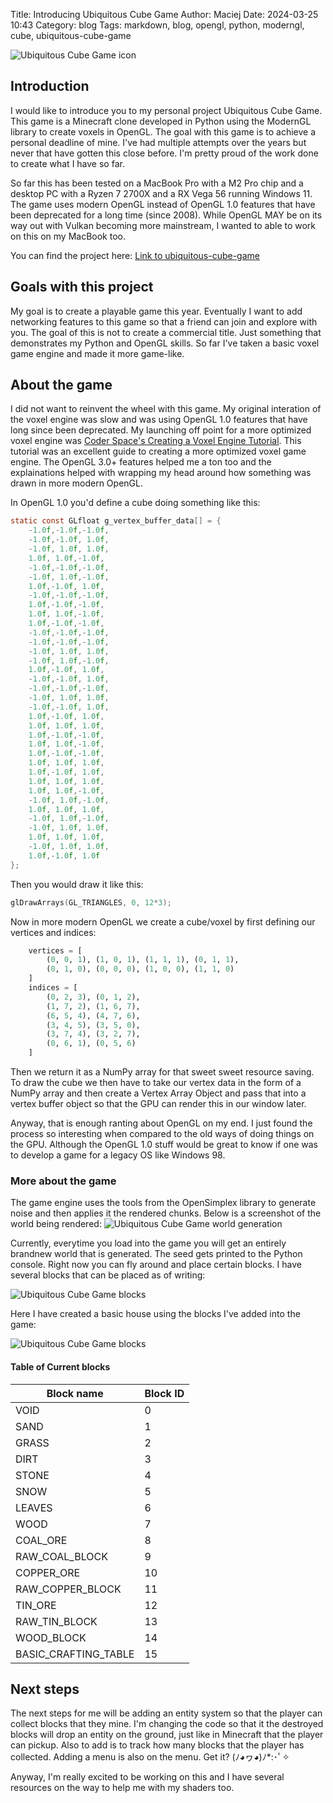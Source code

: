Title: Introducing Ubiquitous Cube Game
Author: Maciej
Date: 2024-03-25 10:43
Category: blog
Tags: markdown, blog, opengl, python, moderngl, cube, ubiquitous-cube-game

![Ubiquitous Cube Game icon]({static}/img/cube-game-icon.png)

## Introduction
I would like to introduce you to my personal project Ubiquitous Cube Game. This game is a Minecraft clone developed in Python using the ModernGL library to create voxels in OpenGL. The goal with this game is to achieve a personal deadline of mine. I've had multiple attempts over the years but never that have gotten this close before. I'm pretty proud of the work done to create what I have so far. 

So far this has been tested on a MacBook Pro with a M2 Pro chip and a desktop PC with a Ryzen 7 2700X and a RX Vega 56 running Windows 11. The game uses modern OpenGL instead of OpenGL 1.0 features that have been deprecated for a long time (since 2008). While OpenGL MAY be on its way out with Vulkan becoming more mainstream, I wanted to able to work on this on my MacBook too. 

You can find the project here: [Link to ubiquitous-cube-game](https://github.com/Xata/ubiquitous-cube-game)

## Goals with this project

My goal is to create a playable game this year. Eventually I want to add networking features to this game so that a friend can join and explore with you. The goal of this is not to create a commercial title. Just something that demonstrates my Python and OpenGL skills. So far I've taken a basic voxel game engine and made it more game-like. 

## About the game
I did not want to reinvent the wheel with this game. My original interation of the voxel engine was slow and was using OpenGL 1.0 features that have long since been deprecated. My launching off point for a more optimized voxel engine was [Coder Space's Creating a Voxel Engine Tutorial](https://www.youtube.com/watch?v=Ab8TOSFfNp4). This tutorial was an excellent guide to creating a more optimized voxel game engine. The OpenGL 3.0+ features helped me a ton too and the explainations helped with wrapping my head around how something was drawn in more modern OpenGL. 

In OpenGL 1.0 you'd define a cube doing something like this:
```c
static const GLfloat g_vertex_buffer_data[] = {
    -1.0f,-1.0f,-1.0f, 
    -1.0f,-1.0f, 1.0f,
    -1.0f, 1.0f, 1.0f, 
    1.0f, 1.0f,-1.0f, 
    -1.0f,-1.0f,-1.0f,
    -1.0f, 1.0f,-1.0f, 
    1.0f,-1.0f, 1.0f,
    -1.0f,-1.0f,-1.0f,
    1.0f,-1.0f,-1.0f,
    1.0f, 1.0f,-1.0f,
    1.0f,-1.0f,-1.0f,
    -1.0f,-1.0f,-1.0f,
    -1.0f,-1.0f,-1.0f,
    -1.0f, 1.0f, 1.0f,
    -1.0f, 1.0f,-1.0f,
    1.0f,-1.0f, 1.0f,
    -1.0f,-1.0f, 1.0f,
    -1.0f,-1.0f,-1.0f,
    -1.0f, 1.0f, 1.0f,
    -1.0f,-1.0f, 1.0f,
    1.0f,-1.0f, 1.0f,
    1.0f, 1.0f, 1.0f,
    1.0f,-1.0f,-1.0f,
    1.0f, 1.0f,-1.0f,
    1.0f,-1.0f,-1.0f,
    1.0f, 1.0f, 1.0f,
    1.0f,-1.0f, 1.0f,
    1.0f, 1.0f, 1.0f,
    1.0f, 1.0f,-1.0f,
    -1.0f, 1.0f,-1.0f,
    1.0f, 1.0f, 1.0f,
    -1.0f, 1.0f,-1.0f,
    -1.0f, 1.0f, 1.0f,
    1.0f, 1.0f, 1.0f,
    -1.0f, 1.0f, 1.0f,
    1.0f,-1.0f, 1.0f
};

```

Then you would draw it like this:
```c
glDrawArrays(GL_TRIANGLES, 0, 12*3);
```

Now in more modern OpenGL we create a cube/voxel by first defining our vertices and indices:
```python
    vertices = [
        (0, 0, 1), (1, 0, 1), (1, 1, 1), (0, 1, 1),
        (0, 1, 0), (0, 0, 0), (1, 0, 0), (1, 1, 0)
    ]
    indices = [
        (0, 2, 3), (0, 1, 2),
        (1, 7, 2), (1, 6, 7),
        (6, 5, 4), (4, 7, 6),
        (3, 4, 5), (3, 5, 0),
        (3, 7, 4), (3, 2, 7),
        (0, 6, 1), (0, 5, 6)
    ]
```

Then we return it as a NumPy array for that sweet sweet resource saving. To draw the cube we then have to take our vertex data in the form of a NumPy array and then create a Vertex Array Object and pass that into a vertex buffer object so that the GPU can render this in our window later. 

Anyway, that is enough ranting about OpenGL on my end. I just found the process so interesting when compared to the old ways of doing things on the GPU. Although the OpenGL 1.0 stuff would be great to know if one was to develop a game for a legacy OS like Windows 98.

### More about the game
The game engine uses the tools from the OpenSimplex library to generate noise and then applies it the rendered chunks. 
Below is a screenshot of the world being rendered:
![Ubiquitous Cube Game world generation]({static}/img/cube-game-screenshot-00.jpg)

Currently, everytime you load into the game you will get an entirely brandnew world that is generated. The seed gets printed to the Python console. Right now you can fly around and place certain blocks. I have several blocks that can be placed as of writing:

![Ubiquitous Cube Game blocks]({static}/img/cube-game-screenshot-01.jpg)

Here I have created a basic house using the blocks I've added into the game:

![Ubiquitous Cube Game blocks]({static}/img/cube-game-screenshot-03.jpg)

#### Table of Current blocks
| Block name           | Block ID |
|------------------------|----------|
| VOID                 | 0        |
| SAND                 | 1        |
| GRASS                | 2        |
| DIRT                 | 3        |
| STONE                | 4        |
| SNOW                 | 5        |
| LEAVES               | 6        |
| WOOD                 | 7        | 
| COAL_ORE             | 8        |
| RAW_COAL_BLOCK       | 9        |
| COPPER_ORE           | 10       |
| RAW_COPPER_BLOCK     | 11       | 
| TIN_ORE              | 12 |       
| RAW_TIN_BLOCK        | 13 |       
| WOOD_BLOCK           | 14    |   
| BASIC_CRAFTING_TABLE | 15    |

## Next steps

The next steps for me will be adding an entity system so that the player can collect blocks that they mine. I'm changing the code so that it the destroyed blocks will drop an entity on the ground, just like in Minecraft that the player can pickup. Also to add is to track how many blocks that the player has collected. Adding a menu is also on the menu. Get it? (ﾉ◕ヮ◕)ﾉ*:･ﾟ✧

Anyway, I'm really excited to be working on this and I have several resources on the way to help me with my shaders too.